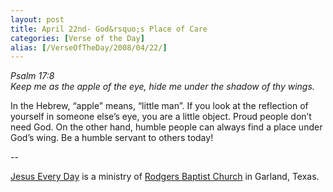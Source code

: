 ```yaml
---
layout: post
title: April 22nd- God&rsquo;s Place of Care
categories: [Verse of the Day]
alias: [/VerseOfTheDay/2008/04/22/]
---
```


_Psalm 17:8  
Keep me as the apple of the eye, hide me under the shadow of thy
wings._

In the Hebrew, &ldquo;apple&rdquo; means, &ldquo;little man&rdquo;.
If you look at the reflection of yourself in someone else&rsquo;s eye,
you are a little object. Proud people don&rsquo;t need God. On the
other hand, humble people can always find a place under God&rsquo;s
wing. Be a humble servant to others today!

 --

<a href=http://jesuseveryday.net>Jesus Every Day</a> is a ministry of <a href=http://rodgersbaptist.net>Rodgers Baptist Church</a> in Garland, Texas.
